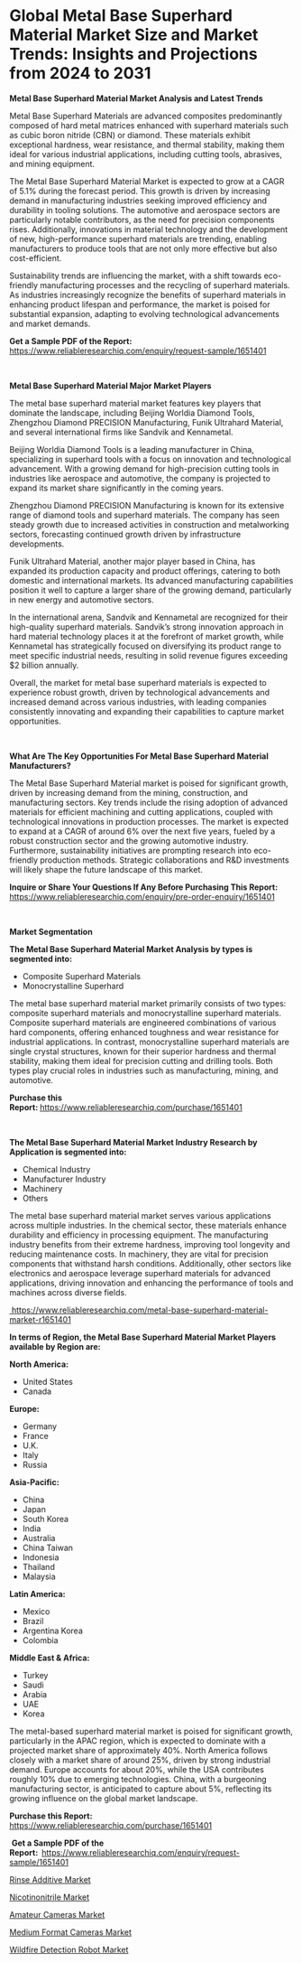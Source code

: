 <p><h1>Global Metal Base Superhard Material Market Size and Market Trends: Insights and Projections from 2024 to 2031</h1></p><p><strong>Metal Base Superhard Material Market Analysis and Latest Trends</strong></p>
<p><p>Metal Base Superhard Materials are advanced composites predominantly composed of hard metal matrices enhanced with superhard materials such as cubic boron nitride (CBN) or diamond. These materials exhibit exceptional hardness, wear resistance, and thermal stability, making them ideal for various industrial applications, including cutting tools, abrasives, and mining equipment. </p><p>The Metal Base Superhard Material Market is expected to grow at a CAGR of 5.1% during the forecast period. This growth is driven by increasing demand in manufacturing industries seeking improved efficiency and durability in tooling solutions. The automotive and aerospace sectors are particularly notable contributors, as the need for precision components rises. Additionally, innovations in material technology and the development of new, high-performance superhard materials are trending, enabling manufacturers to produce tools that are not only more effective but also cost-efficient.</p><p>Sustainability trends are influencing the market, with a shift towards eco-friendly manufacturing processes and the recycling of superhard materials. As industries increasingly recognize the benefits of superhard materials in enhancing product lifespan and performance, the market is poised for substantial expansion, adapting to evolving technological advancements and market demands.</p></p>
<p><strong>Get a Sample PDF of the Report:&nbsp;</strong> <a href="https://www.reliableresearchiq.com/enquiry/request-sample/1651401?utm_campaign=1260&utm_medium=2&utm_source=Github&utm_content=ia&utm_term=26092024&utm_id=metal-base-superhard-material">https://www.reliableresearchiq.com/enquiry/request-sample/1651401</a></p>
<p>&nbsp;</p>
<p><strong>Metal Base Superhard Material Major Market Players</strong></p>
<p><p>The metal base superhard material market features key players that dominate the landscape, including Beijing Worldia Diamond Tools, Zhengzhou Diamond PRECISION Manufacturing, Funik Ultrahard Material, and several international firms like Sandvik and Kennametal. </p><p>Beijing Worldia Diamond Tools is a leading manufacturer in China, specializing in superhard tools with a focus on innovation and technological advancement. With a growing demand for high-precision cutting tools in industries like aerospace and automotive, the company is projected to expand its market share significantly in the coming years. </p><p>Zhengzhou Diamond PRECISION Manufacturing is known for its extensive range of diamond tools and superhard materials. The company has seen steady growth due to increased activities in construction and metalworking sectors, forecasting continued growth driven by infrastructure developments.</p><p>Funik Ultrahard Material, another major player based in China, has expanded its production capacity and product offerings, catering to both domestic and international markets. Its advanced manufacturing capabilities position it well to capture a larger share of the growing demand, particularly in new energy and automotive sectors.</p><p>In the international arena, Sandvik and Kennametal are recognized for their high-quality superhard materials. Sandvik’s strong innovation approach in hard material technology places it at the forefront of market growth, while Kennametal has strategically focused on diversifying its product range to meet specific industrial needs, resulting in solid revenue figures exceeding $2 billion annually.</p><p>Overall, the market for metal base superhard materials is expected to experience robust growth, driven by technological advancements and increased demand across various industries, with leading companies consistently innovating and expanding their capabilities to capture market opportunities.</p></p>
<p>&nbsp;</p>
<p><strong>What Are The Key Opportunities For Metal Base Superhard Material Manufacturers?</strong></p>
<p><p>The Metal Base Superhard Material market is poised for significant growth, driven by increasing demand from the mining, construction, and manufacturing sectors. Key trends include the rising adoption of advanced materials for efficient machining and cutting applications, coupled with technological innovations in production processes. The market is expected to expand at a CAGR of around 6% over the next five years, fueled by a robust construction sector and the growing automotive industry. Furthermore, sustainability initiatives are prompting research into eco-friendly production methods. Strategic collaborations and R&D investments will likely shape the future landscape of this market.</p></p>
<p><strong>Inquire or Share Your Questions If Any Before Purchasing This Report:</strong> <a href="https://www.reliableresearchiq.com/enquiry/pre-order-enquiry/1651401?utm_campaign=1260&utm_medium=2&utm_source=Github&utm_content=ia&utm_term=26092024&utm_id=metal-base-superhard-material">https://www.reliableresearchiq.com/enquiry/pre-order-enquiry/1651401</a></p>
<p>&nbsp;</p>
<p><strong>Market Segmentation</strong></p>
<p><strong>The Metal Base Superhard Material Market Analysis by types is segmented into:</strong></p>
<p><ul><li>Composite Superhard Materials</li><li>Monocrystalline Superhard</li></ul></p>
<p><p>The metal base superhard material market primarily consists of two types: composite superhard materials and monocrystalline superhard materials. Composite superhard materials are engineered combinations of various hard components, offering enhanced toughness and wear resistance for industrial applications. In contrast, monocrystalline superhard materials are single crystal structures, known for their superior hardness and thermal stability, making them ideal for precision cutting and drilling tools. Both types play crucial roles in industries such as manufacturing, mining, and automotive.</p></p>
<p><strong>Purchase this Report:&nbsp;</strong><a href="https://www.reliableresearchiq.com/purchase/1651401?utm_campaign=1260&utm_medium=2&utm_source=Github&utm_content=ia&utm_term=26092024&utm_id=metal-base-superhard-material">https://www.reliableresearchiq.com/purchase/1651401</a></p>
<p>&nbsp;</p>
<p><strong>The Metal Base Superhard Material Market Industry Research by Application is segmented into:</strong></p>
<p><ul><li>Chemical Industry</li><li>Manufacturer Industry</li><li>Machinery</li><li>Others</li></ul></p>
<p><p>The metal base superhard material market serves various applications across multiple industries. In the chemical sector, these materials enhance durability and efficiency in processing equipment. The manufacturing industry benefits from their extreme hardness, improving tool longevity and reducing maintenance costs. In machinery, they are vital for precision components that withstand harsh conditions. Additionally, other sectors like electronics and aerospace leverage superhard materials for advanced applications, driving innovation and enhancing the performance of tools and machines across diverse fields.</p></p>
<p><a href="https://www.reliableresearchiq.com/metal-base-superhard-material-market-r1651401?utm_campaign=1260&utm_medium=2&utm_source=Github&utm_content=ia&utm_term=26092024&utm_id=metal-base-superhard-material">&nbsp;https://www.reliableresearchiq.com/metal-base-superhard-material-market-r1651401</a></p>
<p><strong>In terms of Region, the Metal Base Superhard Material Market Players available by Region are:</strong></p>
<p>
    <p> <strong> North America: </strong>
        <ul>
            <li>United States</li>
            <li>Canada</li>
        </ul>
        </p> 
    <p> <strong> Europe: </strong>
        <ul>
            <li>Germany</li>
            <li>France</li>
            <li>U.K.</li>
            <li>Italy</li>
            <li>Russia</li>
        </ul>
        </p> 
    <p> <strong> Asia-Pacific: </strong>
        <ul>
            <li>China</li>
            <li>Japan</li>
            <li>South Korea</li>
            <li>India</li>
            <li>Australia</li>
            <li>China Taiwan</li>
            <li>Indonesia</li>
            <li>Thailand</li>
            <li>Malaysia</li>
        </ul>
        </p> 
    <p> <strong> Latin America: </strong>
        <ul>
            <li>Mexico</li>
            <li>Brazil</li>
            <li>Argentina Korea</li>
            <li>Colombia</li>
        </ul>
        </p> 
    <p> <strong> Middle East & Africa: </strong>
        <ul>
            <li>Turkey</li>
            <li>Saudi</li>
            <li>Arabia</li>
            <li>UAE</li>
            <li>Korea</li>
        </ul>
    </p>
    </p>
<p><p>The metal-based superhard material market is poised for significant growth, particularly in the APAC region, which is expected to dominate with a projected market share of approximately 40%. North America follows closely with a market share of around 25%, driven by strong industrial demand. Europe accounts for about 20%, while the USA contributes roughly 10% due to emerging technologies. China, with a burgeoning manufacturing sector, is anticipated to capture about 5%, reflecting its growing influence on the global market landscape.</p></p>
<p><strong>Purchase this Report: </strong><a href="https://www.reliableresearchiq.com/purchase/1651401?utm_campaign=1260&utm_medium=2&utm_source=Github&utm_content=ia&utm_term=26092024&utm_id=metal-base-superhard-material">https://www.reliableresearchiq.com/purchase/1651401</a></p>
<p>&nbsp;<strong>Get a Sample PDF of the Report:&nbsp;&nbsp;</strong><a href="https://www.reliableresearchiq.com/enquiry/request-sample/1651401?utm_campaign=1260&utm_medium=2&utm_source=Github&utm_content=ia&utm_term=26092024&utm_id=metal-base-superhard-material">https://www.reliableresearchiq.com/enquiry/request-sample/1651401</a></p>
<p><strong></strong></p>
<p><p><a href="https://www.linkedin.com/pulse/insights-rinse-additive-market-players-size-geographical-regions-qrrlc?utm_campaign=1260&utm_medium=2&utm_source=Github&utm_content=ia&utm_term=26092024&utm_id=metal-base-superhard-material">Rinse Additive Market</a></p><p><a href="https://www.linkedin.com/pulse/what-driving-global-nicotinonitrile-market-dive-trends-0bkne?utm_campaign=1260&utm_medium=2&utm_source=Github&utm_content=ia&utm_term=26092024&utm_id=metal-base-superhard-material">Nicotinonitrile Market</a></p><p><a href="https://issuu.com/reportprime-2/docs/amateur-cameras-market-size-2030.pp_d92fbff3d631ca?utm_campaign=1260&utm_medium=2&utm_source=Github&utm_content=ia&utm_term=26092024&utm_id=metal-base-superhard-material">Amateur Cameras Market</a></p><p><a href="https://issuu.com/reportprime-2/docs/medium-format-cameras-market-size-2_2670830cf08d84?utm_campaign=1260&utm_medium=2&utm_source=Github&utm_content=ia&utm_term=26092024&utm_id=metal-base-superhard-material">Medium Format Cameras Market</a></p><p><a href="https://github.com/mharielmesa/Market-Research-Report-List-5/blob/main/wildfire-detection-robot-market.md?utm_campaign=1260&utm_medium=2&utm_source=Github&utm_content=ia&utm_term=26092024&utm_id=metal-base-superhard-material">Wildfire Detection Robot Market</a></p></p>